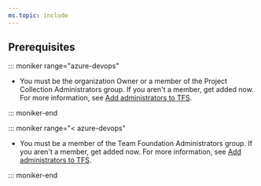 ```yaml
---
ms.topic: include
---
```


## Prerequisites

::: moniker range="azure-devops"

- You must be the organization Owner or a member of the Project Collection Administrators group. If you aren't a member, get added now. For more information, see [Add administrators to TFS](/azure/devops/organizations/security/set-project-collection-level-permissions).

::: moniker-end

::: moniker range="< azure-devops"

- You must be a member of the Team Foundation Administrators group. If you aren't a member, get added now. For more information, see [Add administrators to TFS](/azure/devops/server/admin/add-administrator).

::: moniker-end
